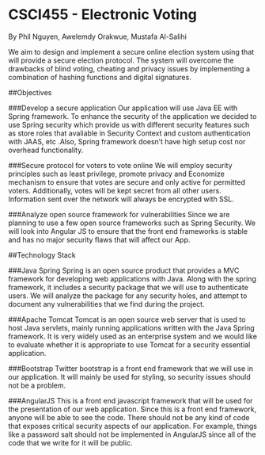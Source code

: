 # CSCI455 - Electronic Voting

By Phil Nguyen, Awelemdy Orakwue, Mustafa Al-Salihi

We aim to design and implement a secure online election system using that will provide a secure election protocol. The system will overcome the drawbacks of blind voting, cheating and privacy issues by implementing a combination of hashing functions and digital signatures. 

##Objectives

###Develop a secure application
Our application will use Java EE with Spring framework. To enhance the security of the application we decided to use Spring security which provide us with different security features such as store roles that avaliable in Security Context and custom authentication with JAAS, etc .Also, Spring framework doesn’t have high setup cost nor overhead functionality.

###Secure protocol for voters to vote online
We will employ security principles such as least privilege, promote privacy and Economize mechanism to ensure that votes are secure and only active for permitted voters. Additionally, votes will be kept secret from all other users. Information sent over the network will always be encrypted with SSL.

###Analyze open source framework for vulnerabilities
Since we are planning to use a few open source frameworks such as Spring Security. We will look into Angular JS to ensure that the front end frameworks is stable and has no major security flaws that will affect our App.

##Technology Stack

###Java Spring
Spring is an open source product that provides a MVC framework for developing web applications with Java. Along with the spring framework, it includes a security package that we will use to authenticate users. We will analyze the package for any security holes, and attempt to document any vulnerabilities that we find during the project.

###Apache Tomcat
Tomcat is an open source web server that is used to host Java servlets, mainly running applications written with the Java Spring framework. It is very widely used as an enterprise system and we would like to evaluate whether it is appropriate to use Tomcat for a security essential application.

###Bootstrap
Twitter bootstrap is a front end framework that we will use in our application. It will mainly be used for styling, so security issues should not be a problem.

###AngularJS
This is a front end javascript framework that will be used for the presentation of our web application. Since this is a front end framework, anyone will be able to see the code. There should not be any kind of code that exposes critical security aspects of our application. For example, things like a password salt should not be implemented in AngularJS since all of the code that we write for it will be public.

